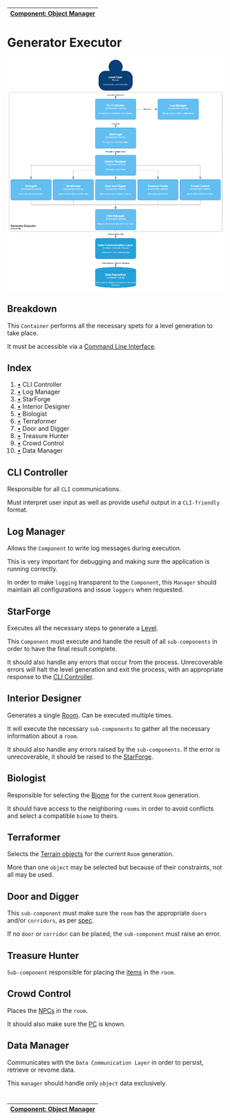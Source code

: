 | [Component: Object Manager](component_object.md) |
| ------------------------------------------------ |

# Generator Executor

![Component Diagram](diagrams/imgs/component_generator_executor.png)

## Breakdown

This `Container` performs all the necessary spets for a level generation to take place.

It must be accessible via a [Command Line Interface](https://en.wikipedia.org/wiki/Command-line_interface).

## Index

1. [•](#cli-controller) CLI Controller
1. [•](#log-manager) Log Manager
1. [•](#starforge) StarForge
1. [•](#interior-designer) Interior Designer
1. [•](#biologist) Biologist
1. [•](#terraformer) Terraformer
1. [•](#door-and-digger) Door and Digger
1. [•](#treasure-hunter) Treasure Hunter
1. [•](#crowd-control) Crowd Control
1. [•](#data-manager) Data Manager

## CLI Controller

Responsible for all `CLI` communications.

Must interpret user input as well as provide useful output in a `CLI-friendly` format.

## Log Manager

Allows the `Component` to write log messages during execution.

This is very important for debugging and making sure the application is running correctly.

In order to make `logging` transparent to the `Component`, this `Manager` should maintain all configurations and issue `loggers` when requested.

## StarForge

Executes all the necessary steps to generate a [Level](../requirements/generation/levels.md).

This `Component` must execute and handle the result of all `sub-components` in order to have the final result complete.

It should also handle any errors that occur from the process.
Unrecoverable errors will halt the level generation and exit the process, with an appropriate response to the [CLI Controller](#cli-controller).

## Interior Designer

Generates a single [Room](../requirements/generation/rooms.md). Can be executed multiple times.

It will execute the necessary `sub-components` to gather all the necessary information about a `room`.

It should also handle any errors raised by the `sub-components`.
If the error is unrecoverable, it should be raised to the [StarForge](#starforge).

## Biologist

Responsible for selecting the [Biome](../requirements/definitions/biome_definition.md) for the current `Room` generation.

It should have access to the neighboring `rooms` in order to avoid conflicts and select a compatible `biome` to theirs.

## Terraformer

Selects the [Terrain objects](../requirements/generation/terrain.md) for the current `Room` generation.

More than one `object` may be selected but because of their constraints, not all may be used.

## Door and Digger

This `sub-component` must make sure the `room` has the appropriate `doors` and/or `corridors`, as per [spec](../requirements/generation/doors.md).

If no `door` or `corridor` can be placed, the `sub-component` must raise an error.

## Treasure Hunter

`Sub-component` responsible for placing the [items](../requirements/generation/items.md) in the `room`.

## Crowd Control

Places the [NPCs](../requirements/generation/npcs.md) in the `room`.

It should also make sure the [PC](../requirements/generation/players.md) is known.

## Data Manager

Communicates with the `Data Communication Layer` in order to persist, retrieve or revome data.

This `manager` should handle only `object` data exclusively.

#

| [Component: Object Manager](component_object.md) |
| ------------------------------------------------ |
